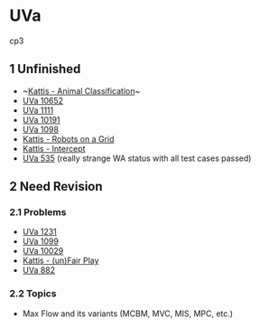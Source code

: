 # UVa
cp3

## 1 Unfinished

- ~[Kattis - Animal Classification](https://open.kattis.com/problems/animal)~
- [UVa 10652](https://vjudge.net/problem/UVA-10652)
- [UVa 1111](https://vjudge.net/problem/UVA-1111)
- [UVa 10191](https://vjudge.net/problem/UVA-10181)
- [UVa 1098](https://vjudge.net/problem/UVA-1098)
- [Kattis - Robots on a Grid](https://vjudge.net/problem/Kattis-robotsonagrid)
- [Kattis - Intercept](https://vjudge.net/problem/Kattis-intercept)
- [UVa 535](https://vjudge.net/problem/UVA-535) (really strange WA status with all test cases passed)

## 2 Need Revision

### 2.1 Problems

- [UVa 1231](https://vjudge.net/problem/UVA-1231)
- [UVa 1099](https://vjudge.net/problem/UVA-1099)
- [UVa 10029](https://vjudge.net/problem/UVA-10029)
- [Kattis - (un)Fair Play](https://open.kattis.com/problems/unfairplay)
- [UVa 882](https://vjudge.net/problem/UVA-882)

### 2.2 Topics

- Max Flow and its variants (MCBM, MVC, MIS, MPC, etc.)
